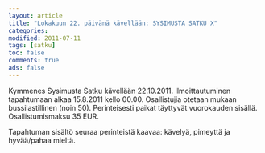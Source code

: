 ```yaml
--- 
layout: article 
title: "Lokakuun 22. päivänä kävellään: SYSIMUSTA SATKU X" 
categories: 
modified: 2011-07-11 
tags: [satku]
toc: false 
comments: true 
ads: false 
--- 
```


Kymmenes Sysimusta Satku kävellään 22.10.2011. Ilmoittautuminen
tapahtumaan alkaa 15.8.2011 kello 00.00. Osallistujia otetaan mukaan
bussilastillinen (noin 50). Perinteisesti paikat täyttyvät vuorokauden
sisällä. Osallistumismaksu 35 EUR.

Tapahtuman sisältö seuraa perinteistä kaavaa: kävelyä, pimeyttä ja
hyvää/pahaa mieltä.

